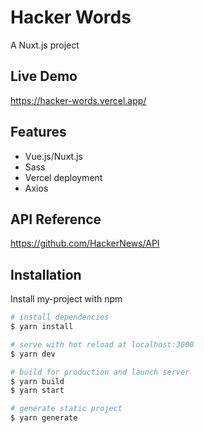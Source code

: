 
# Hacker Words

A Nuxt.js project


## Live Demo

https://hacker-words.vercel.app/


## Features

- Vue.js/Nuxt.js
- Sass
- Vercel deployment
- Axios


## API Reference

https://github.com/HackerNews/API

## Installation

Install my-project with npm

```bash
# install dependencies
$ yarn install

# serve with hot reload at localhost:3000
$ yarn dev

# build for production and launch server
$ yarn build
$ yarn start

# generate static project
$ yarn generate
```